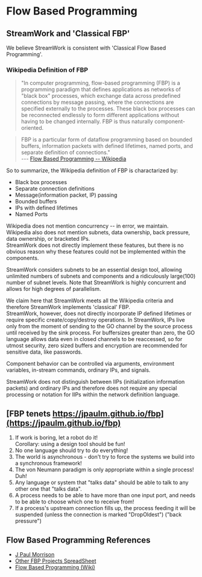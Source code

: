 # Flow Based Programming  
  
##  StreamWork and 'Classical FBP'

We believe StreamWork is consistent with 'Classical Flow Based Programming'. 

### Wikipedia Definition of FBP

>"In computer programming, flow-based programming (FBP) is a programming paradigm that defines applications as networks of "black box" processes, which exchange data across predefined connections by message passing, where the connections are specified externally to the processes. These black box processes can be reconnected endlessly to form different applications without having to be changed internally. FBP is thus naturally component-oriented.

>FBP is a particular form of dataflow programming based on bounded buffers, information packets with defined lifetimes, named ports, and separate definition of connections."
   <br>--- [Flow Based Programming -- Wikipedia](https://en.wikipedia.org/wiki/Flow-based_programming)

So to summarize, the Wikipedia definition of FBP is charactarized by:

   * Black box processes
   * Separate connection definitions
   * Message(information packet, IP) passing
   * Bounded buffers
   * IPs with defined lifetimes
   * Named Ports

Wikipedia does not mention concurrency -- in error, we maintain.  
Wikipedia also does not mention subnets, data ownership,
back pressure, data ownership, or bracketed IPs.  
StreamWork does not directly implement these features,
but there is no obvious reason why these features could not 
be implemented within the components. 

StreamWork considers subnets to be an essential design tool, allowing 
unlimited numbers of subnets and components and a ridiculously large(100) number of subnet levels.  Note that 
StreamWork is highly concurrent and allows for high degrees of parallelism.   

We claim here that StreamWork meets all the Wikipedia criteria 
and therefore StreamWork implements 'classical' FBP.  
StreamWork, however, does not directly incorporate IP defined 
lifetimes or require specific create/copy/destroy
operations.  In StreamWork, IPs live only from the moment of sending to
the GO channel by the source process until received by the sink process. 
For buffersizes greater than zero, the GO language allows data even in
closed channels to be reaccessed, so 
for utmost security, zero sized buffers and encryption are recommended 
for sensitive data, like passwords.

Component behavior can be controlled via arguments, environment
variables,  in-stream commands, ordinary IPs, and signals.

StreamWork does not distinguish between IIPs (initialization information 
packets) and ordinary IPs and therefore does not require any special 
processing or notation for IIPs within the network definition language.    

## [FBP tenets https://jpaulm.github.io/fbp](https://jpaulm.github.io/fbp)

 1. If work is boring, let a robot do it!
    <br>Corollary: using a design tool should be fun!
 2. No one language should try to do everything!
 3. The world is asynchronous - don't try to force the systems we build into a synchronous framework!
 4. The von Neumann paradigm is only appropriate within a single process! Duh!
 5. Any language or system that "talks data" should be able to talk to any other one that "talks data".
 6. A process needs to be able to have more than one input port, and needs to be able to choose which one to receive from!
 7. If a process's upstream connection fills up, the process feeding it will be suspended (unless the connection is marked "DropOldest") ("back pressure")


## Flow Based Programming References
  * [J Paul Morrison](https://jpaulm.github.io/fbp/)
  * [Other FBP Projects SpreadSheet](https://fbp.twyoung.com/)
  * [Flow Based Programming (Wiki)](https://en.wikipedia.org/wiki/Flow-based_programming)

